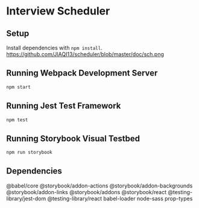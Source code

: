 # Interview Scheduler

## Setup

Install dependencies with `npm install`.
https://github.com/JIAQI13/scheduler/blob/master/doc/sch.png
## Running Webpack Development Server

```sh
npm start
```

## Running Jest Test Framework

```sh
npm test
```

## Running Storybook Visual Testbed

```sh
npm run storybook
```

## Dependencies

@babel/core
@storybook/addon-actions
@storybook/addon-backgrounds
@storybook/addon-links
@storybook/addons
@storybook/react
@testing-library/jest-dom
@testing-library/react
babel-loader
node-sass
prop-types
